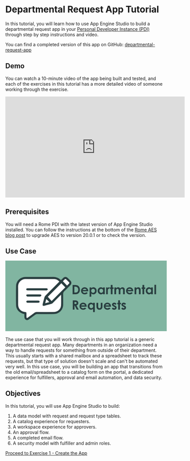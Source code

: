 # Departmental Request App Tutorial

In this tutorial, you will learn how to use App Engine Studio to build a departmental request app in your [Personal Developer Instance (PDI)](https://developer.servicenow.com/dev.do#!/guides/rome/developer-program/pdi-guide/personal-developer-instance-guide-introduction) through step by step instructions and video.

You can find a completed version of this app on GitHub: [departmental-request-app](https://github.com/ServiceNowDevProgram/departmental-request-app)

## Demo

You can watch a 10-minute video of the app being built and tested, and each of the exercises in this tutorial has a more detailed video of someone working through the exercise.

<!--[![Overall app build video](https://img.youtube.com/vi/fy3RWHhlr0k/0.jpg)](https://www.youtube.com/watch?v=fy3RWHhlr0k)-->

<iframe id="video" width="560" height="315" src="https://www.youtube.com/embed/fy3RWHhlr0k/" frameborder="0" allow="autoplay; encrypted-media" allowfullscreen=""></iframe>

## Prerequisites

You will need a Rome PDI with the latest version of App Engine Studio installed. You can follow the instructions at the bottom of the [Rome AES blog post](https://devlink.sn/rome-aes?utm_source=app-tutorial) to upgrade AES to version 20.0.1 or to check the version.

## Use Case

![app icon](images/deptreqicon.png)

The use case that you will work through in this app tutorial is a generic departmental request app. Many departments in an organization need a way to handle requests for something from outside of their department. This usually starts with a shared mailbox and a spreadsheet to track these requests, but that type of solution doesn't scale and can't be automated very well. In this use case, you will be building an app that transitions from the old email/spreadsheet to a catalog form on the portal, a dedicated experience for fulfillers, approval and email automation, and data security.

## Objectives

In this tutorial, you will use App Engine Studio to build:

1. A data model with request and request type tables.
1. A catalog experience for requesters.
1. A workspace experience for approvers.
1. An approval flow.
1. A completed email flow.
1. A security model with fulfiller and admin roles.

[Proceed to Exercise 1 - Create the App](Exercise1-CreateApp.md)